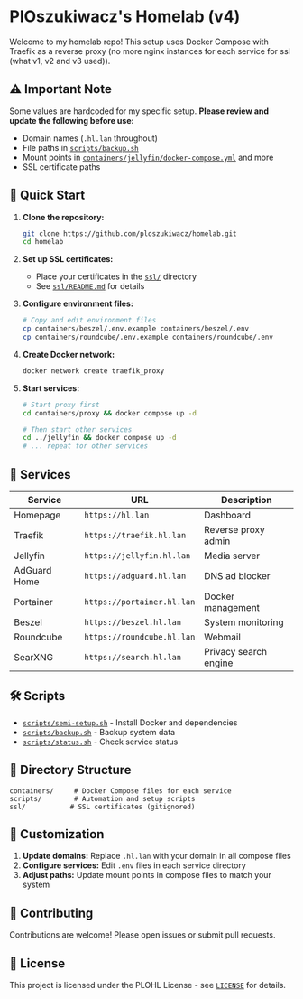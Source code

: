 # PlOszukiwacz's Homelab (v4)

Welcome to my homelab repo! This setup uses Docker Compose with Traefik as a reverse proxy (no more nginx instances for each service for ssl (what v1, v2 and v3 used)).

## ⚠️ Important Note
Some values are hardcoded for my specific setup. **Please review and update the following before use:**
- Domain names (`.hl.lan` throughout)
- File paths in [`scripts/backup.sh`](scripts/backup.sh)
- Mount points in [`containers/jellyfin/docker-compose.yml`](containers/jellyfin/docker-compose.yml) and more
- SSL certificate paths

## 🚀 Quick Start

1. **Clone the repository:**
   ```bash
   git clone https://github.com/ploszukiwacz/homelab.git
   cd homelab
   ```

2. **Set up SSL certificates:**
   - Place your certificates in the [`ssl/`](ssl/) directory
   - See [`ssl/README.md`](ssl/README.md) for details

3. **Configure environment files:**
   ```bash
   # Copy and edit environment files
   cp containers/beszel/.env.example containers/beszel/.env
   cp containers/roundcube/.env.example containers/roundcube/.env
   ```

4. **Create Docker network:**
   ```bash
   docker network create traefik_proxy
   ```

5. **Start services:**
   ```bash
   # Start proxy first
   cd containers/proxy && docker compose up -d
   
   # Then start other services
   cd ../jellyfin && docker compose up -d
   # ... repeat for other services
   ```

## 📁 Services

| Service | URL | Description |
|---------|-----|-------------|
| Homepage | `https://hl.lan` | Dashboard |
| Traefik | `https://traefik.hl.lan` | Reverse proxy admin |
| Jellyfin | `https://jellyfin.hl.lan` | Media server |
| AdGuard Home | `https://adguard.hl.lan` | DNS ad blocker |
| Portainer | `https://portainer.hl.lan` | Docker management |
| Beszel | `https://beszel.hl.lan` | System monitoring |
| Roundcube | `https://roundcube.hl.lan` | Webmail |
| SearXNG | `https://search.hl.lan` | Privacy search engine |

## 🛠️ Scripts

- [`scripts/semi-setup.sh`](scripts/semi-setup.sh) - Install Docker and dependencies
- [`scripts/backup.sh`](scripts/backup.sh) - Backup system data
- [`scripts/status.sh`](scripts/status.sh) - Check service status

## 📂 Directory Structure

```
containers/     # Docker Compose files for each service
scripts/        # Automation and setup scripts
ssl/           # SSL certificates (gitignored)
```

## 🔧 Customization

1. **Update domains:** Replace `.hl.lan` with your domain in all compose files
2. **Configure services:** Edit `.env` files in each service directory
3. **Adjust paths:** Update mount points in compose files to match your system

## 🤝 Contributing

Contributions are welcome! Please open issues or submit pull requests.

## 📄 License

This project is licensed under the PLOHL License - see [`LICENSE`](LICENSE) for details.